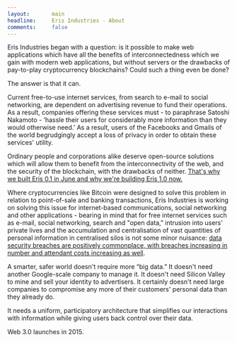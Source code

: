 ```yaml
---
layout:       main
headline:     Eris Industries - About
comments:     false
---
```


Eris Industries began with a question: is it possible to make web applications which have all the benefits of interconnectedness which we gain with modern web applications, but without servers or the drawbacks of pay-to-play cryptocurrency blockchains? Could such a thing even be done? 

The answer is that it can. 

Current free-to-use internet services, from search to e-mail to social networking, are dependent on advertising revenue to fund their operations. As a result, companies offering these services must - to paraphrase Satoshi Nakamoto - ‘hassle their users for considerably more information than they would otherwise need.’ As a result, users of the Facebooks and Gmails of the world begrudgingly accept a loss of privacy in order to obtain these services' utility.

Ordinary people and corporations alike deserve open-source solutions which will allow them to benefit from the interconnectivity of the web, and the security of the blockchain, with the drawbacks of neither.  [That's why we built Eris 0.1 in June and why we're building Eris 1.0 now.](https://eris.projectdouglas.org/bounty_submission.html) 

Where cryptocurrencies like Bitcoin were designed to solve this problem in relation to point-of-sale and banking transactions, Eris Industries is working on solving this issue for internet-based communications, social networking and other applications - bearing in mind that for free internet services such as e-mail, social networking, search and "open data," intrusion into users' private lives and the accumulation and centralisation of vast quantities of personal information in centralised silos is not some minor nuisance: [data security breaches are positively commonplace, with breaches increasing in number and attendant costs increasing as well](http://www.csoonline.com/article/2130877/data-protection/the-15-worst-data-security-breaches-of-the-21st-century.html).

A smarter, safer world doesn't require more “big data.” It doesn't need another Google-scale company to manage it. It doesn't need Silicon Valley to mine and sell your identity to advertisers. It certainly doesn't need large companies to compromise any more of their customers' personal data than they already do. 

It needs a uniform, participatory architecture that simplifies our interactions with information while giving users back control over their data. 

Web 3.0 launches in 2015. 
